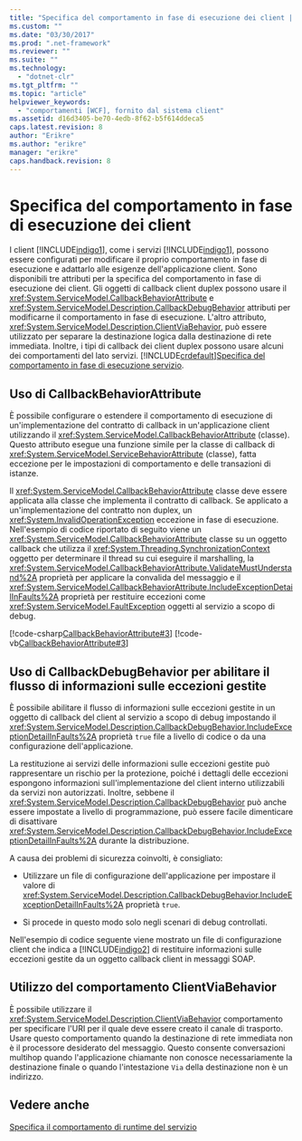 ```yaml
---
title: "Specifica del comportamento in fase di esecuzione dei client | Microsoft Docs"
ms.custom: ""
ms.date: "03/30/2017"
ms.prod: ".net-framework"
ms.reviewer: ""
ms.suite: ""
ms.technology: 
  - "dotnet-clr"
ms.tgt_pltfrm: ""
ms.topic: "article"
helpviewer_keywords: 
  - "comportamenti [WCF], fornito dal sistema client"
ms.assetid: d16d3405-be70-4edb-8f62-b5f614ddeca5
caps.latest.revision: 8
author: "Erikre"
ms.author: "erikre"
manager: "erikre"
caps.handback.revision: 8
---
```

# Specifica del comportamento in fase di esecuzione dei client
I client [!INCLUDE[indigo1](../../../includes/indigo1-md.md)], come i servizi [!INCLUDE[indigo1](../../../includes/indigo1-md.md)], possono essere configurati per modificare il proprio comportamento in fase di esecuzione e adattarlo alle esigenze dell'applicazione client. Sono disponibili tre attributi per la specifica del comportamento in fase di esecuzione dei client. Gli oggetti di callback client duplex possono usare il <xref:System.ServiceModel.CallbackBehaviorAttribute> e <xref:System.ServiceModel.Description.CallbackDebugBehavior> attributi per modificarne il comportamento in fase di esecuzione. L'altro attributo, <xref:System.ServiceModel.Description.ClientViaBehavior>, può essere utilizzato per separare la destinazione logica dalla destinazione di rete immediata. Inoltre, i tipi di callback dei client duplex possono usare alcuni dei comportamenti del lato servizi. [!INCLUDE[crdefault](../../../includes/crdefault-md.md)][Specifica del comportamento in fase di esecuzione servizio](../../../docs/framework/wcf/specifying-service-run-time-behavior.md).  
  
## <a name="using-the-callbackbehaviorattribute"></a>Uso di CallbackBehaviorAttribute  
 È possibile configurare o estendere il comportamento di esecuzione di un'implementazione del contratto di callback in un'applicazione client utilizzando il <xref:System.ServiceModel.CallbackBehaviorAttribute> (classe). Questo attributo esegue una funzione simile per la classe di callback di <xref:System.ServiceModel.ServiceBehaviorAttribute> (classe), fatta eccezione per le impostazioni di comportamento e delle transazioni di istanze.  
  
 Il <xref:System.ServiceModel.CallbackBehaviorAttribute> classe deve essere applicata alla classe che implementa il contratto di callback. Se applicato a un'implementazione del contratto non duplex, un <xref:System.InvalidOperationException> eccezione in fase di esecuzione. Nell'esempio di codice riportato di seguito viene un <xref:System.ServiceModel.CallbackBehaviorAttribute> classe su un oggetto callback che utilizza il <xref:System.Threading.SynchronizationContext> oggetto per determinare il thread su cui eseguire il marshalling, la <xref:System.ServiceModel.CallbackBehaviorAttribute.ValidateMustUnderstand%2A> proprietà per applicare la convalida del messaggio e il <xref:System.ServiceModel.CallbackBehaviorAttribute.IncludeExceptionDetailInFaults%2A> proprietà per restituire eccezioni come <xref:System.ServiceModel.FaultException> oggetti al servizio a scopo di debug.  
  
 [!code-csharp[CallbackBehaviorAttribute#3](../../../samples/snippets/csharp/VS_Snippets_CFX/callbackbehaviorattribute/cs/client.cs#3)]
 [!code-vb[CallbackBehaviorAttribute#3](../../../samples/snippets/visualbasic/VS_Snippets_CFX/callbackbehaviorattribute/vb/client.vb#3)]  
  
## <a name="using-callbackdebugbehavior-to-enable-the-flow-of-managed-exception-information"></a>Uso di CallbackDebugBehavior per abilitare il flusso di informazioni sulle eccezioni gestite  
 È possibile abilitare il flusso di informazioni sulle eccezioni gestite in un oggetto di callback del client al servizio a scopo di debug impostando il <xref:System.ServiceModel.Description.CallbackDebugBehavior.IncludeExceptionDetailInFaults%2A> proprietà `true` file a livello di codice o da una configurazione dell'applicazione.  
  
 La restituzione ai servizi delle informazioni sulle eccezioni gestite può rappresentare un rischio per la protezione, poiché i dettagli delle eccezioni espongono informazioni sull'implementazione del client interno utilizzabili da servizi non autorizzati. Inoltre, sebbene il <xref:System.ServiceModel.Description.CallbackDebugBehavior> può anche essere impostate a livello di programmazione, può essere facile dimenticare di disattivare <xref:System.ServiceModel.Description.CallbackDebugBehavior.IncludeExceptionDetailInFaults%2A> durante la distribuzione.  
  
 A causa dei problemi di sicurezza coinvolti, è consigliato:  
  
-   Utilizzare un file di configurazione dell'applicazione per impostare il valore di <xref:System.ServiceModel.Description.CallbackDebugBehavior.IncludeExceptionDetailInFaults%2A> proprietà `true`.  
  
-   Si procede in questo modo solo negli scenari di debug controllati.  
  
 Nell'esempio di codice seguente viene mostrato un file di configurazione client che indica a [!INCLUDE[indigo2](../../../includes/indigo2-md.md)] di restituire informazioni sulle eccezioni gestite da un oggetto callback client in messaggi SOAP.  
  
 <!-- TODO: review snippet reference [!code[SCA.CallbackContract#4](../../../samples/snippets/common/VS_Snippets_CFX/sca.callbackcontract/common/client.exe.config#4)]  -->
 <!-- TODO: review snippet reference [!code-csharp[SCA.CallbackContract#4](../../../samples/snippets/csharp/VS_Snippets_CFX/sca.callbackcontract/cs/client.exe.config#4)]  -->
 <!-- TODO: review snippet reference [!code-vb[SCA.CallbackContract#4](../../../samples/snippets/visualbasic/VS_Snippets_CFX/sca.callbackcontract/vb/client.exe.config#4)]  -->  
  
## <a name="using-the-clientviabehavior-behavior"></a>Utilizzo del comportamento ClientViaBehavior  
 È possibile utilizzare il <xref:System.ServiceModel.Description.ClientViaBehavior> comportamento per specificare l'URI per il quale deve essere creato il canale di trasporto. Usare questo comportamento quando la destinazione di rete immediata non è il processore desiderato del messaggio. Questo consente conversazioni multihop quando l'applicazione chiamante non conosce necessariamente la destinazione finale o quando l'intestazione `Via` della destinazione non è un indirizzo.  
  
## <a name="see-also"></a>Vedere anche  
 [Specifica il comportamento di runtime del servizio](../../../docs/framework/wcf/specifying-service-run-time-behavior.md)